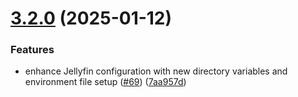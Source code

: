 # [3.2.0](https://github.com/arpanrec/home-lab/compare/3.1.1...3.2.0) (2025-01-12)


### Features

* enhance Jellyfin configuration with new directory variables and environment file setup ([#69](https://github.com/arpanrec/home-lab/issues/69)) ([7aa957d](https://github.com/arpanrec/home-lab/commit/7aa957db63c8c8b81fa3ca651b354a215bb700e8))
